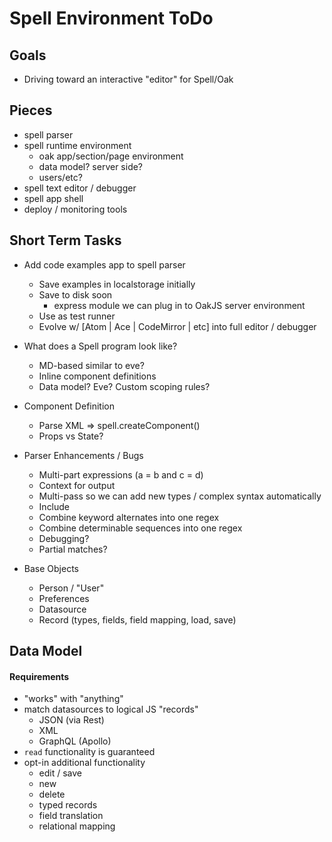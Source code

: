 # Spell Environment ToDo

## Goals
- Driving toward an interactive "editor" for Spell/Oak


## Pieces
- spell parser
- spell runtime environment
	- oak app/section/page environment
	- data model? server side?
	- users/etc?
- spell text editor / debugger
- spell app shell
- deploy / monitoring tools



## Short Term Tasks
- Add code examples app to spell parser
	- Save examples in localstorage initially
	- Save to disk soon
		- express module we can plug in to OakJS server environment
	- Use as test runner
	- Evolve w/ [Atom | Ace | CodeMirror | etc] into full editor / debugger


- What does a Spell program look like?
	- MD-based similar to eve?
	- Inline component definitions
	- Data model?  Eve?  Custom scoping rules?

- Component Definition
	- Parse XML => spell.createComponent()
	- Props vs State?

- Parser Enhancements / Bugs
	- Multi-part expressions (a = b and c = d)
	- Context for output
	- Multi-pass so we can add new types / complex syntax automatically
	- Include
	- Combine keyword alternates into one regex
	- Combine determinable sequences into one regex
	- Debugging?
	- Partial matches?

- Base Objects
	- Person / "User"
	- Preferences
	- Datasource
	- Record (types, fields, field mapping, load, save)


## Data Model
#### Requirements
- "works" with "anything"
- match datasources to logical JS "records"
	- JSON (via Rest)
	- XML
	- GraphQL (Apollo)
- `read` functionality is guaranteed
- opt-in additional functionality
	- edit / save
	- new
	- delete
	- typed records
	- field translation
	- relational mapping

